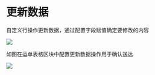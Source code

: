 # 更新数据

自定义行操作更新数据，通过配置字段赋值确定要修改的内容

![](https://nocobase-docs.oss-cn-beijing.aliyuncs.com/03af47524a4b41742cdeb298b02500eb.png)

如图在运单表格区块中配置更新数据操作用于确认送达

![](https://nocobase-docs.oss-cn-beijing.aliyuncs.com/3057b0c6cd176342a15a3892488019fa.gif)